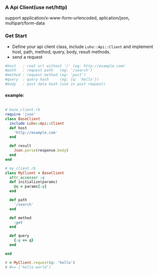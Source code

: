 
### A Api Client(use net/http)
support application/x-www-form-urlencoded, aplication/json, multipart/form-data

### Get Start
* Define your api client class, include `Luho::Api::Client` and implement host, path, method, query, body, result methods.
* send a request

```ruby
#host   : root url without '/' (eg: http://example.com)
#path   : request path   (eg: '/search')
#method : request method (eg: 'post')
#query  : query hash     (eg: {q: 'hello'})
#body   : post data hash (use in post request)
```

#### example:
````ruby

# base_client.rb
require 'json'
class BaseClient
  include Luho::Api::Client
  def host
    'http://example.com'
  end

  def result
    Json.parse(response.body)
  end
end

# my_client.rb
class MyClient < BaseClient
  attr_accessor :q
  def initialize(params)
    @q = params[:q]
  end

  def path
    '/search'
  end

  def method
    :get
  end

  def query
    {:q => q}
  end

end

r = MyClient.request(q: 'hello')
r #=> ['hello world']

````

